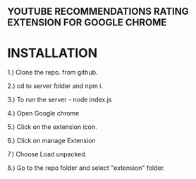 ## YOUTUBE RECOMMENDATIONS RATING EXTENSION FOR GOOGLE CHROME ##

# INSTALLATION

1.) Clone the repo. from github.

2.) cd to server folder and npm i.

3.) To run the server - node index.js

4.) Open Google chrome

5.) Click on the extension icon.

6.) Click on manage Extension

7.) Choose Load unpacked.

8.) Go to the repo folder and select "extension" folder.